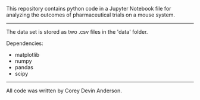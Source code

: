 This repository contains python code in a Jupyter Notebook file for analyzing the outcomes of pharmaceutical trials on a mouse system.

----

The data set is stored as two .csv files in the 'data' folder.

Dependencies: 

*  matplotlib 
*  numpy
*  pandas
*  scipy

----

All code was written by Corey Devin Anderson.
